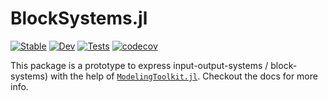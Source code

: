 # BlockSystems.jl
[![Stable](https://img.shields.io/badge/docs-stable-blue.svg)](https://hexaeder.github.io/BlockSystems.jl/stable)
[![Dev](https://img.shields.io/badge/docs-dev-blue.svg)](https://hexaeder.github.io/BlockSystems.jl/dev)
[![Tests](https://github.com/hexaeder/BlockSystems.jl/workflows/Tests/badge.svg)](https://github.com/hexaeder/BlockSystems.jl/actions)
[![codecov](https://codecov.io/gh/hexaeder/BlockSystems.jl/branch/main/graph/badge.svg?token=J8NIacySeH)](https://codecov.io/gh/hexaeder/BlockSystems.jl)

This package is a prototype to express input-output-systems / block-systems) with the help of [`ModelingToolkit.jl`](https://github.com/SciML/ModelingToolkit.jl). Checkout the docs for more info.
